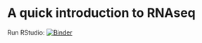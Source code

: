 # A quick introduction to RNAseq

Run RStudio: [![Binder](http://mybinder.org/badge_logo.svg)](https://mybinder.org/v2/gh/ngs-docs/2020-ggg-298-first-day-rnaseq/shannonekj-patch-1?urlpath=rstudio)
